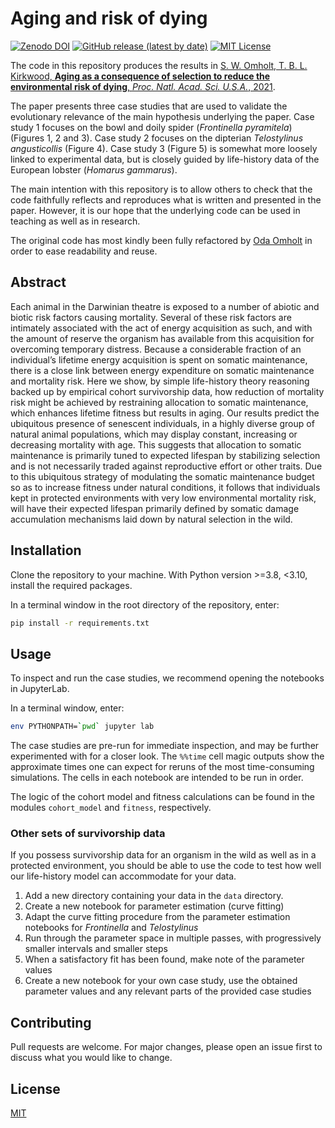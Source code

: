 # Aging and risk of dying

[![Zenodo DOI](https://zenodo.org/badge/DOI/10.5281/zenodo.4756831.svg)](https://zenodo.org/record/4756831#.YJ0U5WYzZTY) [![GitHub release (latest by date)](https://img.shields.io/github/v/release/stifwo/advantageous-aging)](https://github.com/stifwo/advantageous-aging/releases/latest) [![MIT License](https://img.shields.io/github/license/stifwo/advantageous-aging)](https://github.com/stifwo/advantageous-aging/blob/main/LICENSE)

The code in this repository produces the results in [S. W. Omholt, T. B. L. Kirkwood, **Aging as a consequence of selection to reduce the environmental risk of dying**, *Proc. Natl. Acad. Sci. U.S.A.*, 2021](https://doi.org/10.1073/pnas.210208811).

The paper presents three case studies that are used to validate the evolutionary relevance of the main hypothesis underlying the paper. Case study 1 focuses on the bowl and doily spider (*Frontinella pyramitela*) (Figures 1, 2 and 3). Case study 2 focuses on the dipterian *Telostylinus angusticollis* (Figure 4). Case study 3 (Figure 5) is somewhat more loosely linked to experimental data, but is closely guided by life-history data of the European lobster (*Homarus gammarus*). 

The main intention with this repository is to allow others to check that the code faithfully reflects and reproduces what is written and presented in the paper. However, it is our hope that the underlying code can be used in teaching as well as in research.

The original code has most kindly been fully refactored by [Oda Omholt](https://github.com/odaom) in order to ease readability and reuse.

## Abstract

Each animal in the Darwinian theatre is exposed to a number of abiotic and biotic risk factors causing mortality. Several of these risk factors are intimately associated with the act of energy acquisition as such, and with the amount of reserve the organism has available from this acquisition for overcoming temporary distress. Because a considerable fraction of an individual’s lifetime energy acquisition is spent on somatic maintenance, there is a close link between energy expenditure on somatic maintenance and mortality risk. Here we show, by simple life-history theory reasoning backed up by empirical cohort survivorship data, how reduction of mortality risk might be achieved by restraining allocation to somatic maintenance, which enhances lifetime fitness but results in aging. Our results predict the ubiquitous presence of senescent individuals, in a highly diverse group of natural animal populations, which may display constant, increasing or decreasing mortality with age. This suggests that allocation to somatic maintenance is primarily tuned to expected lifespan by stabilizing selection and is not necessarily traded against reproductive effort or other traits. Due to this ubiquitous strategy of modulating the somatic maintenance budget so as to increase fitness under natural conditions, it follows that individuals kept in protected environments with very low environmental mortality risk, will have their expected lifespan primarily defined by somatic damage accumulation mechanisms laid down by natural selection in the wild.

## Installation
Clone the repository to your machine. With Python version >=3.8, <3.10, install the required packages.

In a terminal window in the root directory of the repository, enter:
```bash
pip install -r requirements.txt
```

## Usage
To inspect and run the case studies, we recommend opening the notebooks in JupyterLab.

In a terminal window, enter:
```bash
env PYTHONPATH=`pwd` jupyter lab
```

The case studies are pre-run for immediate inspection, and may be further experimented with for a closer look. The `%%time` cell magic outputs show the approximate times one can expect for reruns of the most time-consuming simulations. The cells in each notebook are intended to be run in order. 

The logic of the cohort model and fitness calculations can be found in the modules `cohort_model` and `fitness`, respectively. 

### Other sets of survivorship data
If you possess survivorship data for an organism in the wild as well as in a protected environment, you should be able to use the code to test how well our life-history model can accommodate for your data. 

1. Add a new directory containing your data in the `data` directory.
1. Create a new notebook for parameter estimation (curve fitting)
1. Adapt the curve fitting procedure from the parameter estimation notebooks for *Frontinella* and *Telostylinus*
1. Run through the parameter space in multiple passes, with progressively smaller intervals and smaller steps
1. When a satisfactory fit has been found, make note of the parameter values 
1. Create a new notebook for your own case study, use the obtained parameter values and any relevant parts of the provided case studies


## Contributing
Pull requests are welcome. For major changes, please open an issue first to discuss what you would like to change.

## License
[MIT](https://choosealicense.com/licenses/mit/)

